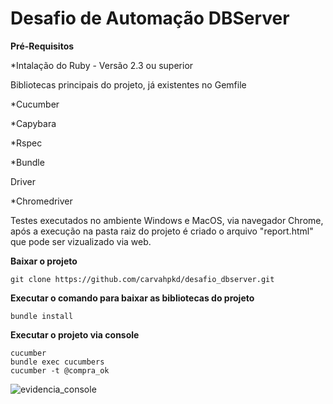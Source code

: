 # Desafio de Automação DBServer

**Pré-Requisitos**

*Intalação do Ruby - Versão 2.3 ou superior

Bibliotecas principais do projeto, já existentes no Gemfile

*Cucumber

*Capybara

*Rspec

*Bundle

Driver 

*Chromedriver

Testes executados no ambiente Windows e MacOS, via navegador Chrome, após a execução na pasta raiz do projeto
é criado o arquivo "report.html" que pode ser vizualizado via web.

**Baixar o projeto**

    git clone https://github.com/carvahpkd/desafio_dbserver.git

**Executar o comando para baixar as bibliotecas do projeto**

    bundle install

**Executar o projeto via console**

    cucumber
    bundle exec cucumbers
    cucumber -t @compra_ok

![evidencia_console](https://user-images.githubusercontent.com/21012745/50319411-65c8f480-04ae-11e9-8c0f-2e257d1ab7c7.jpg)
